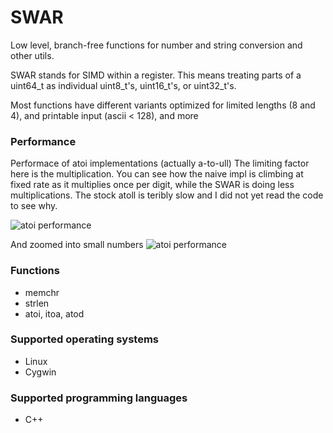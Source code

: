 # SWAR
Low level, branch-free functions for number and string conversion and other utils.

SWAR stands for SIMD within a register. This means treating parts of a uint64_t as individual uint8_t's, uint16_t's, or uint32_t's.

Most functions have different variants optimized for limited lengths (8 and 4), and printable input (ascii < 128), and more

### Performance
Performace of atoi implementations (actually a-to-ull)
The limiting factor here is the multiplication. You can see how the naive impl is climbing at fixed rate as it multiplies once per digit, while the SWAR is doing less multiplications.
The stock atoll is teribly slow and I did not yet read the code to see why.

<img src="https://drive.google.com/file/d/1XhfXByPBCuf673qrZriowbQhHNJnQKOv/view?usp=sharing" title="atoi performance" alt="atoi performance">

And zoomed into small numbers
<img src="https://drive.google.com/file/d/1AbL6g9tPEcCTV4pHR4R-LT-E8eWHJ8Mn/view?usp=sharing" title="atoi performance" alt="atoi performance">



### Functions
* memchr
* strlen
* atoi, itoa, atod

### Supported operating systems
* Linux
* Cygwin

### Supported programming languages
* C++

